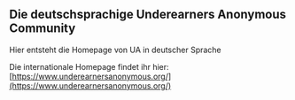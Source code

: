 ## Die deutschsprachige Underearners Anonymous Community

Hier entsteht die Homepage von UA in deutscher Sprache

Die internationale Homepage findet ihr hier:
[https://www.underearnersanonymous.org/](https://www.underearnersanonymous.org/)
